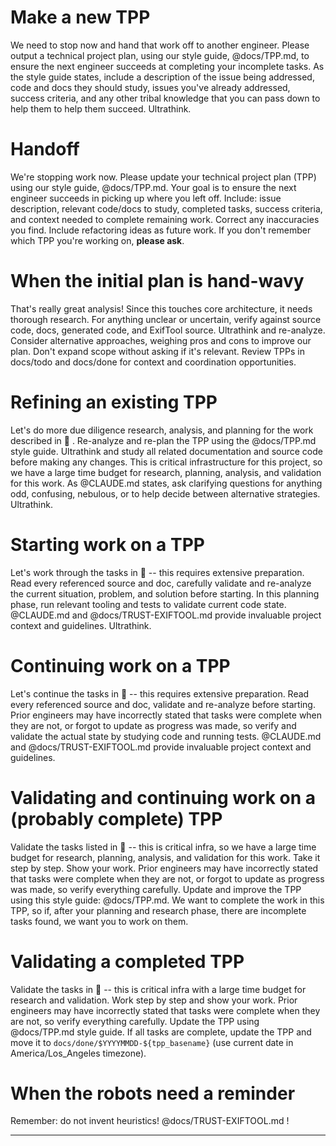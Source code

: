 # Make a new TPP

We need to stop now and hand that work off to another engineer. Please output a technical project plan, using our style guide, @docs/TPP.md, to ensure the next engineer succeeds at completing your incomplete tasks. As the style guide states, include a description of the issue being addressed, code and docs they should study, issues you've already addressed, success criteria, and any other tribal knowledge that you can pass down to help them to help them succeed. Ultrathink.

# Handoff

We're stopping work now. Please update your technical project plan (TPP) using our style guide, @docs/TPP.md. Your goal is to ensure the next engineer succeeds in picking up where you left off. Include: issue description, relevant code/docs to study, completed tasks, success criteria, and context needed to complete remaining work. Correct any inaccuracies you find. Include refactoring ideas as future work. If you don't remember which TPP you're working on, **please ask**.

# When the initial plan is hand-wavy

That's really great analysis! Since this touches core architecture, it needs thorough research. For anything unclear or uncertain, verify against source code, docs, generated code, and ExifTool source. Ultrathink and re-analyze. Consider alternative approaches, weighing pros and cons to improve our plan. Don't expand scope without asking if it's relevant. Review TPPs in docs/todo and docs/done for context and coordination opportunities.

# Refining an existing TPP

Let's do more due diligence research, analysis, and planning for the work described in 📄 . Re-analyze and re-plan the TPP using the @docs/TPP.md style guide. Ultrathink and study all related documentation and source code before making any changes. This is critical infrastructure for this project, so we have a large time budget for research, planning, analysis, and validation for this work. As @CLAUDE.md states, ask clarifying questions for anything odd, confusing, nebulous, or to help decide between alternative strategies. Ultrathink.

# Starting work on a TPP

Let's work through the tasks in 📄 -- this requires extensive preparation. Read every referenced source and doc, carefully validate and re-analyze the current situation, problem, and solution before starting. In this planning phase, run relevant tooling and tests to validate current code state. @CLAUDE.md and @docs/TRUST-EXIFTOOL.md provide invaluable project context and guidelines. Ultrathink.

# Continuing work on a TPP

Let's continue the tasks in 📄 -- this requires extensive preparation. Read every referenced source and doc, validate and re-analyze before starting. Prior engineers may have incorrectly stated that tasks were complete when they are not, or forgot to update as progress was made, so verify and validate the actual state by studying code and running tests. @CLAUDE.md and @docs/TRUST-EXIFTOOL.md provide invaluable project context and guidelines.

# Validating and continuing work on a (probably complete) TPP

Validate the tasks listed in 📄 -- this is critical infra, so we have a large time budget for research, planning, analysis, and validation for this work. Take it step by step. Show your work. Prior engineers may have incorrectly stated that tasks were complete when they are not, or forgot to update as progress was made, so verify everything carefully. Update and improve the TPP using this style guide: @docs/TPP.md. We want to complete the work in this TPP, so if, after your planning and research phase, there are incomplete tasks found, we want you to work on them.

# Validating a completed TPP

Validate the tasks in 📄 -- this is critical infra with a large time budget for research and validation. Work step by step and show your work. Prior engineers may have incorrectly stated that tasks were complete when they are not, so verify everything carefully. Update the TPP using @docs/TPP.md style guide. If all tasks are complete, update the TPP and move it to `docs/done/$YYYYMMDD-${tpp_basename}` (use current date in America/Los_Angeles timezone).

# When the robots need a reminder

Remember: do not invent heuristics! @docs/TRUST-EXIFTOOL.md !

---

